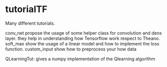 # tutorialTF
Many different tutorials.

conv_net propose the usage of some helper class for convolution and dens layer. they help in understanding how Tensorflow work respect to Theano.
soft_max show the usage of a linear model and how to implement the loss function.
custom_input show how to preprocess your how data

QLearningTut:
gives a numpy implementation of the Qlearning algorithm
